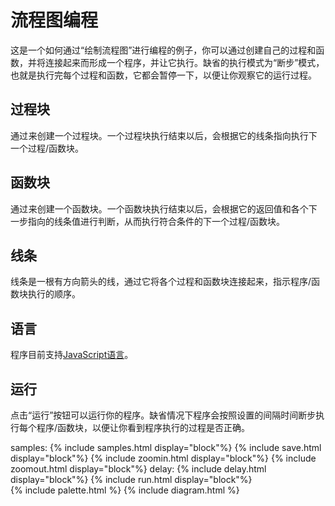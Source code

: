 ﻿---
layout: default
---

# 流程图编程

这是一个如何通过“绘制流程图”进行编程的例子，你可以通过创建自己的过程和函数，并将连接起来而形成一个程序，并让它执行。缺省的执行模式为“断步”模式，也就是执行完每个过程和函数，它都会暂停一下，以便让你观察它的运行过程。

## 过程块

通过<img src="/img/rectangle.png" height=1em>来创建一个过程块。一个过程块执行结束以后，会根据它的线条指向执行下一个过程/函数块。

## 函数块

通过<img src="/img/diamond.png" height=1em>来创建一个函数块。一个函数块执行结束以后，会根据它的返回值和各个下一步指向的线条值进行判断，从而执行符合条件的下一个过程/函数块。

## 线条

线条是一根有方向箭头的线，通过它将各个过程和函数块连接起来，指示程序/函数块执行的顺序。

## 语言

程序目前支持[JavaScript语言](https://www.w3schools.com/js/)。

## 运行

点击“运行”按钮可以运行你的程序。缺省情况下程序会按照设置的间隔时间断步执行每个程序/函数块，以便让你看到程序执行的过程是否正确。

<div>
  <div style="width: 100%; display: flex; justify-content: center; align-items: center;">
    samples: {% include samples.html display="block"%}
    {% include save.html display="block"%}
    {% include zoomin.html display="block"%}
    {% include zoomout.html display="block"%}
    delay: {% include delay.html display="block"%}
    {% include run.html display="block"%}
  </div>
  <div style="width: 100%; display: flex; justify-content: space-between">
    {% include palette.html %}
    {% include diagram.html %}
  </div>
</div>

